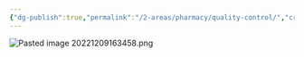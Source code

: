 ```yaml
---
{"dg-publish":true,"permalink":"/2-areas/pharmacy/quality-control/","created":"2023-02-12T22:00:46.019+07:00","updated":"2025-10-06T19:46:27.325+07:00"}
---
```


![Pasted image 20221209163458.png](/img/user/3%20Resources/Attachment/Pasted%20image%2020221209163458.png)